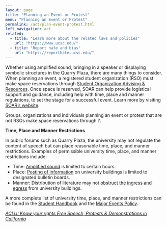 ```yaml
---
layout: page
title: "Planning an Event or Protest"
menu: "Planning an Event or Protest"
permalink: /act/plan-event-protest.html
left_navigation: act
related:
  - title: "Learn more about the related laws and policies"
    url: "https://www.ucsc.edu/"
  - title: "Report hate and bias"
    url: "https://reporthate.ucsc.edu/"
---
```


Whether using amplified sound, bringing in a speaker or displaying symbolic structures in the Quarry Plaza, there are many things to consider. When planning an event, a registered student organization (RSO) must make space reservations through [Student Organization Advising & Resources](http://soar.ucsc.edu/v2/). Once space is reserved, SOAR can help provide logistical support and guidance, including help with time, place and manner regulations, to set the stage for a successful event. Learn more by visiting [SOAR’s website](http://soar.ucsc.edu/v2/planning.html).

Groups, organizations and individuals planning an event or protest that are not RSOs make space reservations through ?.

**Time, Place and Manner Restrictions**

In public forums such as Quarry Plaza, the university may not regulate the content of speech but can place reasonable time, place, and manner restrictions. Examples of permissible university time, place, and manner restrictions include:

- Time: [Amplified sound](https://someca.ucsc.edu/resources/protocols.html#amplified-sound) is limited to certain hours. 
- Place: [Posting of information](https://crown.ucsc.edu/activities/flier_posting_numbers.pdf) on university buildings is limited to designated bulletin boards.
- Manner: Distribution of literature may not [obstruct the ingress and egress](https://deanofstudents.ucsc.edu/student-conduct/student-handbook/100.003.pdf) from university buildings. 

A more complete list of university time, place, and manner restrictions can be found in the [Student Handbook](https://deanofstudents.ucsc.edu/student-conduct/student-handbook/index.html) and the [Major Events Policy](https://deanofstudents.ucsc.edu/pdf/Major-events-policy.pdf).

*[ACLU: Know your rights Free Speech, Protests & Demonstrations in California](https://www.aclunc.org/sites/default/files/know_your_rights_free_speech.pdf)*








